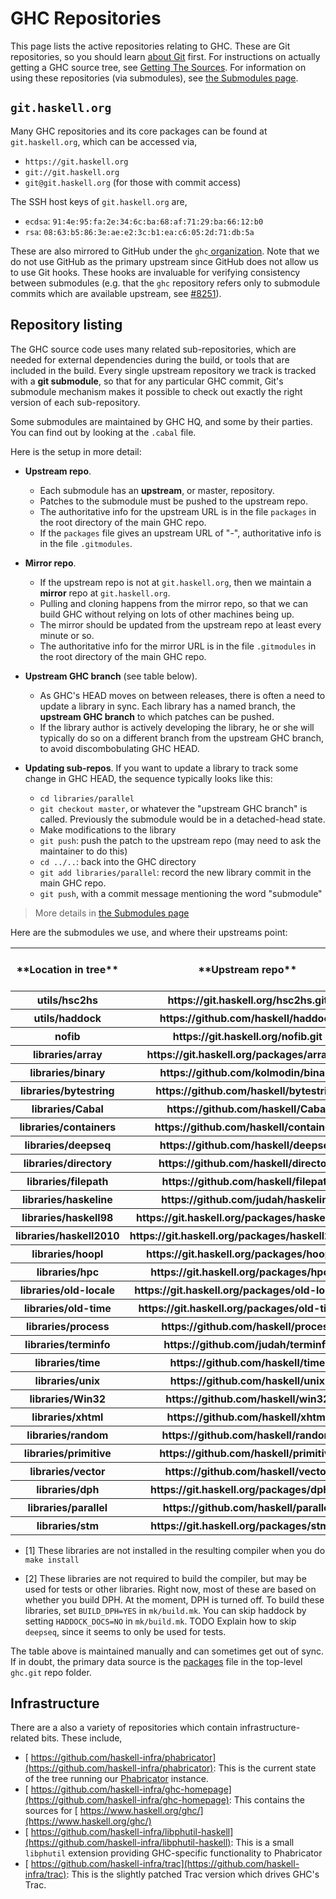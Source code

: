 # GHC Repositories


This page lists the active repositories relating to GHC. These are Git repositories, so you should learn [about Git](working-conventions/git) first. For instructions on actually getting a GHC source tree, see [Getting The Sources](building/getting-the-sources). For information on using these repositories (via submodules), see [the Submodules page](working-conventions/git/submodules).

## `git.haskell.org`


Many GHC repositories and its core packages can be found at `git.haskell.org`, which can be accessed via,

- `https://git.haskell.org`
- `git://git.haskell.org`
- `git@git.haskell.org` (for those with commit access)


The SSH host keys of `git.haskell.org` are,

- `ecdsa`: `91:4e:95:fa:2e:34:6c:ba:68:af:71:29:ba:66:12:b0`
- `rsa`: `08:63:b5:86:3e:ae:e2:3c:b1:ea:c6:05:2d:71:db:5a`


These are also mirrored to GitHub under the `ghc`[ organization](https://github.com/ghc). Note that we do not use GitHub as the primary upstream since GitHub does not allow us to use Git hooks. These hooks are invaluable for verifying consistency between submodules (e.g. that the `ghc` repository refers only to submodule commits which are available upstream, see [\#8251](https://gitlab.haskell.org//ghc/ghc/issues/8251)).

## Repository listing


The GHC source code uses many related sub-repositories, which are needed for external dependencies during the build, or tools that are included in the build. Every single upstream repository we track is tracked with a **git submodule**, so that for any particular GHC commit, Git's submodule mechanism makes it possible to check out exactly the right version of each sub-repository.


Some submodules are maintained by GHC HQ, and some by their parties.  You can find out by looking at the `.cabal` file.


Here is the setup in more detail:

- **Upstream repo**.

  - Each submodule has an **upstream**, or master, repository.
  - Patches to the submodule must be pushed to the upstream repo.
  - The authoritative info for the upstream URL is in the file `packages` in the root directory of the main GHC repo.
  - If the `packages` file gives an upstream URL of "-", authoritative info is in the file `.gitmodules`.

- **Mirror repo**.

  - If the upstream repo is not at `git.haskell.org`, then we maintain a **mirror** repo at `git.haskell.org`.
  - Pulling and cloning happens from the mirror repo, so that we can build GHC without relying on lots of other machines being up.
  - The mirror should be updated from the upstream repo at least every minute or so.
  - The authoritative info for the mirror URL is in the file `.gitmodules` in the root directory of the main GHC repo.

- **Upstream GHC branch** (see table below).

  - As GHC's HEAD moves on between releases, there is often a need to update a library in sync.  Each library has a named branch, the **upstream GHC branch** to which patches can be pushed.  
  - If the library author is actively developing the library, he or she will typically do so on a different branch from the upstream GHC branch, to avoid discombobulating GHC HEAD.

- **Updating sub-repos**.  If you want to update a library to track some change in GHC HEAD, the sequence typically looks like this:

  - `cd libraries/parallel`
  - `git checkout master`, or whatever the "upstream GHC branch" is called.  Previously the submodule would be in a detached-head state.
  - Make modifications to the library
  - `git push`: push the patch to the upstream repo (may need to ask the maintainer to do this)
  - `cd ../..`: back into the GHC directory
  - `git add libraries/parallel`: record the new library commit in the main GHC repo.
  - `git push`, with a commit message mentioning the word "submodule"

>
> More details in [the Submodules page](working-conventions/git/submodules)


Here are the submodules we use, and where their upstreams point:

<table><tr><th>**Location in tree**</th>
<th>**Upstream repo**</th>
<th>**Upstream GHC branch**</th>
<th>**Installed\[1\]**</th>
<th>**Req'd to build\[2\]**</th></tr>
<tr><th>utils/hsc2hs</th>
<th>https://git.haskell.org/hsc2hs.git</th>
<th>master</th>
<th>Yes</th>
<th>Yes</th></tr>
<tr><th>utils/haddock</th>
<th>https://github.com/haskell/haddock</th>
<th>ghc-head</th>
<th>Yes</th>
<th>No</th></tr>
<tr><th>nofib</th>
<th>https://git.haskell.org/nofib.git</th>
<th>master</th>
<th>N/A</th>
<th>N/A</th></tr>
<tr><th>libraries/array</th>
<th>https://git.haskell.org/packages/array.git</th>
<th>master</th>
<th>Yes</th>
<th>Yes</th></tr>
<tr><th>libraries/binary</th>
<th>https://github.com/kolmodin/binary</th>
<th>master</th>
<th>Yes</th>
<th>Yes</th></tr>
<tr><th>libraries/bytestring</th>
<th>https://github.com/haskell/bytestring</th>
<th>master</th>
<th>Yes</th>
<th>Yes</th></tr>
<tr><th>libraries/Cabal</th>
<th>https://github.com/haskell/Cabal</th>
<th>master</th>
<th>Yes</th>
<th>Yes</th></tr>
<tr><th>libraries/containers</th>
<th>https://github.com/haskell/containers</th>
<th>master</th>
<th>Yes</th>
<th>Yes</th></tr>
<tr><th>libraries/deepseq</th>
<th>https://github.com/haskell/deepseq</th>
<th>master</th>
<th>No</th>
<th>No</th></tr>
<tr><th>libraries/directory</th>
<th>https://github.com/haskell/directory</th>
<th>master</th>
<th>Yes</th>
<th>Yes</th></tr>
<tr><th>libraries/filepath</th>
<th>https://github.com/haskell/filepath</th>
<th>master</th>
<th>Yes</th>
<th>Yes</th></tr>
<tr><th>libraries/haskeline</th>
<th>https://github.com/judah/haskeline</th>
<th>master</th>
<th>Yes</th>
<th>Yes</th></tr>
<tr><th>libraries/haskell98</th>
<th>https://git.haskell.org/packages/haskell98.git</th>
<th>master</th>
<th>Yes</th>
<th>Yes</th></tr>
<tr><th>libraries/haskell2010</th>
<th>https://git.haskell.org/packages/haskell2010.git</th>
<th>master</th>
<th>Yes</th>
<th>Yes</th></tr>
<tr><th>libraries/hoopl</th>
<th>https://git.haskell.org/packages/hoopl.git</th>
<th>master</th>
<th>Yes</th>
<th>Yes</th></tr>
<tr><th>libraries/hpc</th>
<th>https://git.haskell.org/packages/hpc.git</th>
<th>master</th>
<th>Yes</th>
<th>Yes</th></tr>
<tr><th>libraries/old-locale</th>
<th>https://git.haskell.org/packages/old-locale.git</th>
<th>master</th>
<th>Yes</th>
<th>Yes</th></tr>
<tr><th>libraries/old-time</th>
<th>https://git.haskell.org/packages/old-time.git</th>
<th>master</th>
<th>Yes</th>
<th>Yes</th></tr>
<tr><th>libraries/process</th>
<th>https://github.com/haskell/process</th>
<th>master</th>
<th>Yes</th>
<th>Yes</th></tr>
<tr><th>libraries/terminfo</th>
<th>https://github.com/judah/terminfo</th>
<th>master</th>
<th>Yes</th>
<th>Yes</th></tr>
<tr><th>libraries/time</th>
<th>https://github.com/haskell/time</th>
<th>ghc</th>
<th>Yes</th>
<th>Yes</th></tr>
<tr><th>libraries/unix</th>
<th>https://github.com/haskell/unix</th>
<th>master</th>
<th>Yes</th>
<th>Yes</th></tr>
<tr><th>libraries/Win32</th>
<th>https://github.com/haskell/win32</th>
<th>master</th>
<th>Yes</th>
<th>Yes</th></tr>
<tr><th>libraries/xhtml</th>
<th>https://github.com/haskell/xhtml</th>
<th>master</th>
<th>Yes</th>
<th>Yes</th></tr>
<tr><th>libraries/random</th>
<th>https://github.com/haskell/random</th>
<th>master</th>
<th>No</th>
<th>No</th></tr>
<tr><th>libraries/primitive</th>
<th>https://github.com/haskell/primitive</th>
<th>master</th>
<th>No</th>
<th>No</th></tr>
<tr><th>libraries/vector</th>
<th>https://github.com/haskell/vector</th>
<th>master</th>
<th>No</th>
<th>No</th></tr>
<tr><th>libraries/dph</th>
<th>https://git.haskell.org/packages/dph.git</th>
<th>master</th>
<th>No</th>
<th>No</th></tr>
<tr><th>libraries/parallel</th>
<th>https://github.com/haskell/parallel</th>
<th>master</th>
<th>No</th>
<th>No</th></tr>
<tr><th>libraries/stm</th>
<th>https://git.haskell.org/packages/stm.git</th>
<th>master</th>
<th>No</th>
<th>No</th></tr></table>

- \[1\] These libraries are not installed in the resulting compiler when you do `make install`

- \[2\] These libraries are not required to build the compiler, but may be used for tests or other libraries. Right now, most of these are based on whether you build DPH. At the moment, DPH is turned off. To build these libraries, set `BUILD_DPH=YES` in `mk/build.mk`. You can skip haddock by setting `HADDOCK_DOCS=NO` in `mk/build.mk`. TODO Explain how to skip `deepseq`, since it seems to only be used for tests.


The table above is maintained manually and can sometimes get out of sync. If in doubt, the primary data source is  the [ packages](http://git.haskell.org/ghc.git/blob_plain/HEAD:/packages) file in the top-level `ghc.git` repo folder.

## Infrastructure


There are a also a variety of repositories which contain infrastructure-related bits. These include,

- [ https://github.com/haskell-infra/phabricator](https://github.com/haskell-infra/phabricator): This is the current state of the tree running our [ Phabricator](https://phabricator.haskell.org/) instance.
- [ https://github.com/haskell-infra/ghc-homepage](https://github.com/haskell-infra/ghc-homepage): This contains the sources for [ https://www.haskell.org/ghc/](https://www.haskell.org/ghc/)
- [ https://github.com/haskell-infra/libphutil-haskell](https://github.com/haskell-infra/libphutil-haskell): This is a small `libphutil` extension providing GHC-specific functionality to Phabricator
- [ https://github.com/haskell-infra/trac](https://github.com/haskell-infra/trac): This is the slightly patched Trac version which drives GHC's Trac.
